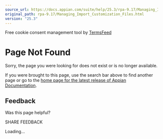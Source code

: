 ```yaml
---
source_url: https://docs.appian.com/suite/help/25.3/rpa-9.17/Managing_Import_Customization_Files.html
original_path: rpa-9.17/Managing_Import_Customization_Files.html
version: "25.3"
---
```


Free cookie consent management tool by [TermsFeed](https://www.termsfeed.com/)

# Page Not Found

Sorry, the page you were looking for does not exist or is no longer available.

If you were brought to this page, use the search bar above to find another page or go to the [home page for the latest release of Appian Documentation](https://docs.appian.com/suite/help/latest/).

## Feedback

Was this page helpful?

SHARE FEEDBACK

Loading...